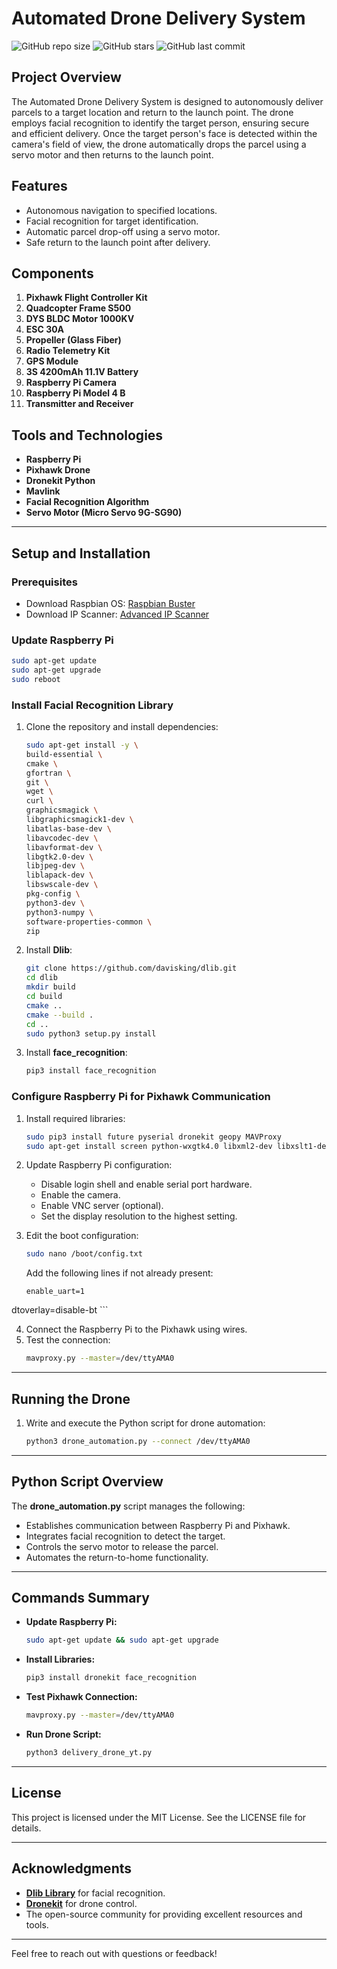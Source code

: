 # Automated Drone Delivery System

![GitHub repo size](https://img.shields.io/github/repo-size/i-akb25/AUTOMATED_DRONE_DELIVERY?color=ff69b4&style=flat-square) ![GitHub stars](https://img.shields.io/github/stars/i-akb25/AUTOMATED_DRONE_DELIVERY?style=social) ![GitHub last commit](https://img.shields.io/github/last-commit/i-akb25/AUTOMATED_DRONE_DELIVERY?color=ff69b4&style=flat-square) 

## Project Overview

The Automated Drone Delivery System is designed to autonomously deliver parcels to a target location and return to the launch point. The drone employs facial recognition to identify the target person, ensuring secure and efficient delivery. Once the target person's face is detected within the camera's field of view, the drone automatically drops the parcel using a servo motor and then returns to the launch point.

## Features

- Autonomous navigation to specified locations.
- Facial recognition for target identification.
- Automatic parcel drop-off using a servo motor.
- Safe return to the launch point after delivery.

## Components

1. **Pixhawk Flight Controller Kit**
2. **Quadcopter Frame S500**
3. **DYS BLDC Motor 1000KV**
4. **ESC 30A**
5. **Propeller (Glass Fiber)**
6. **Radio Telemetry Kit**
7. **GPS Module**
8. **3S 4200mAh 11.1V Battery**
9. **Raspberry Pi Camera**
10. **Raspberry Pi Model 4 B**
11. **Transmitter and Receiver**

## Tools and Technologies

- **Raspberry Pi**
- **Pixhawk Drone**
- **Dronekit Python**
- **Mavlink**
- **Facial Recognition Algorithm**
- **Servo Motor (Micro Servo 9G-SG90)**

---

## Setup and Installation

### Prerequisites

- Download Raspbian OS: [Raspbian Buster](https://downloads.raspberrypi.org/raspios_armhf/images/raspios_armhf-2021-05-28)
- Download IP Scanner: [Advanced IP Scanner](https://www.advanced-ip-scanner.com/)

### Update Raspberry Pi

```bash
sudo apt-get update
sudo apt-get upgrade
sudo reboot
```

### Install Facial Recognition Library

1. Clone the repository and install dependencies:

   ```bash
   sudo apt-get install -y \
   build-essential \
   cmake \
   gfortran \
   git \
   wget \
   curl \
   graphicsmagick \
   libgraphicsmagick1-dev \
   libatlas-base-dev \
   libavcodec-dev \
   libavformat-dev \
   libgtk2.0-dev \
   libjpeg-dev \
   liblapack-dev \
   libswscale-dev \
   pkg-config \
   python3-dev \
   python3-numpy \
   software-properties-common \
   zip
   ```

2. Install **Dlib**:

   ```bash
   git clone https://github.com/davisking/dlib.git
   cd dlib
   mkdir build
   cd build
   cmake ..
   cmake --build .
   cd ..
   sudo python3 setup.py install
   ```

3. Install **face\_recognition**:

   ```bash
   pip3 install face_recognition
   ```

### Configure Raspberry Pi for Pixhawk Communication

1. Install required libraries:

   ```bash
   sudo pip3 install future pyserial dronekit geopy MAVProxy
   sudo apt-get install screen python-wxgtk4.0 libxml2-dev libxslt1-dev
   ```

2. Update Raspberry Pi configuration:

   - Disable login shell and enable serial port hardware.
   - Enable the camera.
   - Enable VNC server (optional).
   - Set the display resolution to the highest setting.

3. Edit the boot configuration:

   ```bash
   sudo nano /boot/config.txt
   ```

   Add the following lines if not already present:

   ```
   enable_uart=1
   ```

dtoverlay=disable-bt \`\`\`

4. Connect the Raspberry Pi to the Pixhawk using wires.
5. Test the connection:
   ```bash
   mavproxy.py --master=/dev/ttyAMA0
   ```

---

## Running the Drone

1. Write and execute the Python script for drone automation:
   ```bash
   python3 drone_automation.py --connect /dev/ttyAMA0
   ```

---

## Python Script Overview

The **drone_automation.py** script manages the following:

- Establishes communication between Raspberry Pi and Pixhawk.
- Integrates facial recognition to detect the target.
- Controls the servo motor to release the parcel.
- Automates the return-to-home functionality.

---

## Commands Summary

- **Update Raspberry Pi:**
  ```bash
  sudo apt-get update && sudo apt-get upgrade
  ```
- **Install Libraries:**
  ```bash
  pip3 install dronekit face_recognition
  ```
- **Test Pixhawk Connection:**
  ```bash
  mavproxy.py --master=/dev/ttyAMA0
  ```
- **Run Drone Script:**
  ```bash
  python3 delivery_drone_yt.py
  ```

---

## License

This project is licensed under the MIT License. See the LICENSE file for details.

---

## Acknowledgments

- [**Dlib Library**](https://github.com/davisking/dlib) for facial recognition.
- [**Dronekit**](https://github.com/dronekit) for drone control.
- The open-source community for providing excellent resources and tools.

---

Feel free to reach out with questions or feedback!

